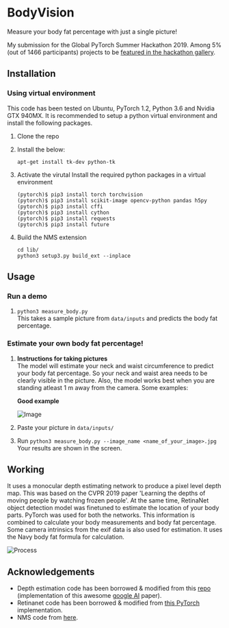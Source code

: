 # BodyVision

Measure your body fat percentage with just a single picture!

My submission for the Global PyTorch Summer Hackathon 2019.
Among 5%(out of 1466 participants) projects to be
[featured in the hackathon gallery](https://devpost.com/software/BodyVision).

## Installation

### Using virtual environment

This code has been tested on Ubuntu, PyTorch 1.2, Python 3.6 and Nvidia GTX 940MX. It is recommended to setup a python virtual environment
and install the following packages.

1. Clone the repo
2. Install the below:

   ```
   apt-get install tk-dev python-tk
   ```

3. Activate the virutal Install the required python packages in a virtual environment

   ```
   (pytorch)$ pip3 install torch torchvision
   (pytorch)$ pip3 install scikit-image opencv-python pandas h5py
   (pytorch)$ pip3 install cffi
   (pytorch)$ pip3 install cython
   (pytorch)$ pip3 install requests
   (pytorch)$ pip3 install future
   ```

4. Build the NMS extension

   ```
   cd lib/
   python3 setup3.py build_ext --inplace
   ```

## Usage

### Run a demo

1. `python3 measure_body.py`  
   This takes a sample picture from `data/inputs` and predicts the body fat percentage.

### Estimate your own body fat percentage!

1. **Instructions for taking pictures**  
   The model will estimate your neck and waist circumference to predict your body fat percentage. So your neck and
   waist area needs to be clearly visible in the picture. Also, the model works best when you are standing atleast 1 m
   away from the camera. Some examples:

   **Good example**

   ![Image](./data/inputs/204.jpg)

2. Paste your picture in `data/inputs/`
3. Run `python3 measure_body.py --image_name <name_of_your_image>.jpg`  
   Your results are shown in the screen.

## Working

It uses a monocular depth estimating network to produce a pixel level depth map. This was based on the CVPR 2019 paper
'Learning the depths of moving people by watching frozen people'. At the same time, RetinaNet object detection model
was finetuned to estimate the location of your body parts. PyTorch was used for both the networks.
This information is combined to calculate your body measurements and body fat percentage. Some
camera intrinsics from the exif data is also used for estimation. It uses the Navy body fat formula for calculation.

![Process](./data/process.png)

## Acknowledgements

- Depth estimation code has been borrowed & modified from this [repo](https://github.com/google/mannequinchallenge)
  (implementation of this awesome [google AI](https://mannequin-depth.github.io/) paper).
- Retinanet code has been borrowed & modified from [this PyTorch](https://github.com/yhenon/pytorch-retinanet)
  implementation.
- NMS code from [here](https://github.com/huaifeng1993/NMS).
